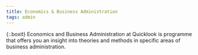 ```yaml
---
title: Economics & Business Administration
tags: admin
---
```


{:.boxit}
Economics and Business Administration at Quicklook is programme that offers you an insight into theories and methods in specific areas of business administration.
